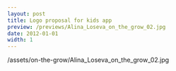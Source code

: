```yaml
---
layout: post
title: Logo proposal for kids app
preview: /previews/Alina_Loseva_on_the_grow_02.jpg
date: 2012-01-01
width: 1
---
```

/assets/on-the-grow/Alina_Loseva_on_the_grow_02.jpg
